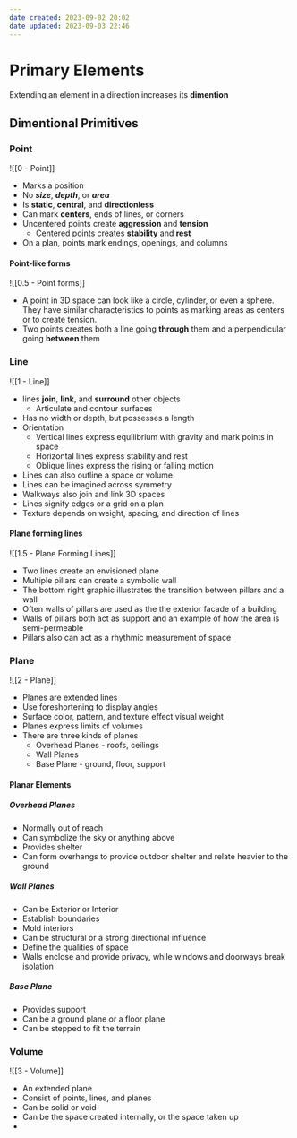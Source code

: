 ```yaml
---
date created: 2023-09-02 20:02
date updated: 2023-09-03 22:46
---
```


# Primary Elements

Extending an element in a direction increases its **dimention**

## Dimentional Primitives

### Point

![[0 - Point]]

- Marks a position
- No ***size***, ***depth***, or ***area***
- Is **static**, **central**, and **directionless**
- Can mark **centers**, ends of lines, or corners
- Uncentered points create **aggression** and **tension**
  - Centered points creates **stability** and **rest**
- On a plan, points mark endings, openings, and columns

#### Point-like forms

![[0.5 - Point forms]]

- A point in 3D space can look like a circle, cylinder, or even a sphere. They have similar characteristics to points as marking areas as centers or to create tension.
- Two points creates both a line going **through** them and a perpendicular going **between** them

### Line

![[1 - Line]]

- lines **join**, **link**, and **surround** other objects
  - Articulate and contour surfaces
- Has no width or depth, but possesses a length
- Orientation
  - Vertical lines express equilibrium with gravity and mark points in space
  - Horizontal lines express stability and rest
  - Oblique lines express the rising or falling motion
- Lines can also outline a space or volume
- Lines can be imagined across symmetry
- Walkways also join and link 3D spaces
- Lines signify edges or a grid on a plan
- Texture depends on weight, spacing, and direction of lines

#### Plane forming lines

![[1.5 - Plane Forming Lines]]

- Two lines create an envisioned plane
- Multiple pillars can create a symbolic wall
- The bottom right graphic illustrates the transition between pillars and a wall
- Often walls of pillars are used as the the exterior facade of a building
- Walls of pillars both act as support and an example of how the area is semi-permeable
- Pillars also can act as a rhythmic measurement of space

### Plane

![[2 - Plane]]

- Planes are extended lines
- Use foreshortening to display angles
- Surface color, pattern, and texture effect visual weight
- Planes express limits of volumes
- There are three kinds of planes
  - Overhead Planes - roofs, ceilings
  - Wall Planes
  - Base Plane - ground, floor, support

#### Planar Elements

##### Overhead Planes

- Normally out of reach
- Can symbolize the sky or anything above
- Provides shelter
- Can form overhangs to provide outdoor shelter and relate heavier to the ground

##### Wall Planes

- Can be Exterior or Interior
- Establish boundaries
- Mold interiors
- Can be structural or a strong directional influence
- Define the qualities of space
- Walls enclose and provide privacy, while windows and doorways break isolation

##### Base Plane

- Provides support
- Can be a ground plane or a floor plane
- Can be stepped to fit the terrain

### Volume

![[3 - Volume]]

- An extended plane
- Consist of points, lines, and planes
- Can be solid or void
- Can be the space created internally, or the space taken up
- 